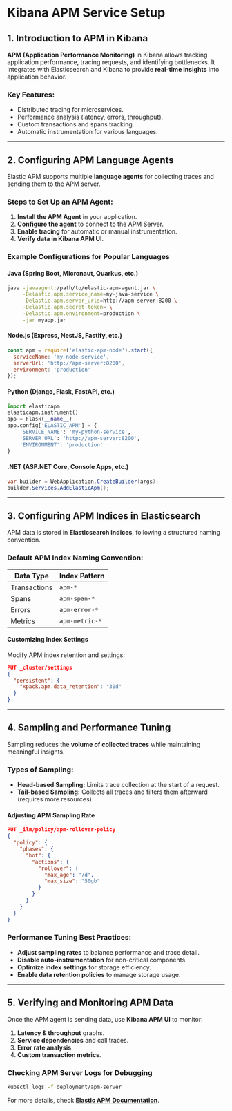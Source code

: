 # Kibana APM Service Setup

## **1. Introduction to APM in Kibana**
**APM (Application Performance Monitoring)** in Kibana allows tracking application performance, tracing requests, and identifying bottlenecks. It integrates with Elasticsearch and Kibana to provide **real-time insights** into application behavior.

### **Key Features:**
- Distributed tracing for microservices.
- Performance analysis (latency, errors, throughput).
- Custom transactions and spans tracking.
- Automatic instrumentation for various languages.

---

## **2. Configuring APM Language Agents**
Elastic APM supports multiple **language agents** for collecting traces and sending them to the APM server.

### **Steps to Set Up an APM Agent:**
1. **Install the APM Agent** in your application.
2. **Configure the agent** to connect to the APM Server.
3. **Enable tracing** for automatic or manual instrumentation.
4. **Verify data in Kibana APM UI**.

### **Example Configurations for Popular Languages**

#### **Java (Spring Boot, Micronaut, Quarkus, etc.)**
```sh
java -javaagent:/path/to/elastic-apm-agent.jar \
     -Delastic.apm.service_name=my-java-service \
     -Delastic.apm.server_urls=http://apm-server:8200 \
     -Delastic.apm.secret_token= \
     -Delastic.apm.environment=production \
     -jar myapp.jar
```

#### **Node.js (Express, NestJS, Fastify, etc.)**
```javascript
const apm = require('elastic-apm-node').start({
  serviceName: 'my-node-service',
  serverUrl: 'http://apm-server:8200',
  environment: 'production'
});
```

#### **Python (Django, Flask, FastAPI, etc.)**
```python
import elasticapm
elasticapm.instrument()
app = Flask(__name__)
app.config['ELASTIC_APM'] = {
    'SERVICE_NAME': 'my-python-service',
    'SERVER_URL': 'http://apm-server:8200',
    'ENVIRONMENT': 'production'
}
```

#### **.NET (ASP.NET Core, Console Apps, etc.)**
```csharp
var builder = WebApplication.CreateBuilder(args);
builder.Services.AddElasticApm();
```

---

## **3. Configuring APM Indices in Elasticsearch**
APM data is stored in **Elasticsearch indices**, following a structured naming convention.

### **Default APM Index Naming Convention:**
| Data Type | Index Pattern |
|-----------|--------------|
| Transactions | `apm-*` |
| Spans | `apm-span-*` |
| Errors | `apm-error-*` |
| Metrics | `apm-metric-*` |

#### **Customizing Index Settings**
Modify APM index retention and settings:
```json
PUT _cluster/settings
{
  "persistent": {
    "xpack.apm.data_retention": "30d"
  }
}
```

---

## **4. Sampling and Performance Tuning**
Sampling reduces the **volume of collected traces** while maintaining meaningful insights.

### **Types of Sampling:**
- **Head-based Sampling:** Limits trace collection at the start of a request.
- **Tail-based Sampling:** Collects all traces and filters them afterward (requires more resources).

#### **Adjusting APM Sampling Rate**
```json
PUT _ilm/policy/apm-rollover-policy
{
  "policy": {
    "phases": {
      "hot": {
        "actions": {
          "rollover": {
            "max_age": "7d",
            "max_size": "50gb"
          }
        }
      }
    }
  }
}
```

### **Performance Tuning Best Practices:**
- **Adjust sampling rates** to balance performance and trace detail.
- **Disable auto-instrumentation** for non-critical components.
- **Optimize index settings** for storage efficiency.
- **Enable data retention policies** to manage storage usage.

---

## **5. Verifying and Monitoring APM Data**
Once the APM agent is sending data, use **Kibana APM UI** to monitor:
1. **Latency & throughput** graphs.
2. **Service dependencies** and call traces.
3. **Error rate analysis**.
4. **Custom transaction metrics**.

### **Checking APM Server Logs for Debugging**
```sh
kubectl logs -f deployment/apm-server
```

For more details, check **[Elastic APM Documentation](https://www.elastic.co/guide/en/apm/get-started.html)**.
